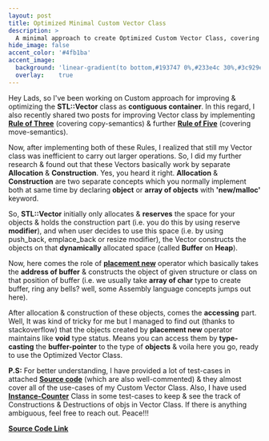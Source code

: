 ```yaml
---
layout: post
title: Optimized Minimal Custom Vector Class
description: >
  A minimal approach to create Optimized Custom Vector Class, covering 'Rule of Five' & implementing the concept of 'Mapping Objects on Dynamically Allocated Buffer'.
hide_image: false
accent_color: '#4fb1ba'
accent_image:
  background: 'linear-gradient(to bottom,#193747 0%,#233e4c 30%,#3c929e 50%,#d5d5d4 70%,#cdccc8 100%)'
  overlay:    true
---
```


Hey Lads, so I've been working on Custom approach for improving & optimizing the **STL::Vector** class as **contiguous container**. In this regard, I also recently shared two posts  for improving Vector class by implementing [**Rule of Three**](/assets/blog_material/Rule_of_Three.pdf) (covering copy-semantics) & further [**Rule of Five**](https://www.internalpointers.com/post/c-rvalue-references-and-move-semantics-beginners)  (covering move-semantics).

Now, after implementing both of these Rules, I realized that still my Vector class was inefficient to carry out larger operations. So, I did my further research & found out that these Vectors basically work by separate **Allocation** & **Construction**. Yes, you heard it right. **Allocation** & **Construction** are two separate concepts which you normally implement both at same time by declaring **object** or **array of objects** with **'new/malloc'** keyword.

So, **STL::Vector** initially only allocates & **reserves** the space for your objects & holds the construction part (i.e. you do this by using reserve **modifier**), and when user decides to use this space (i.e. by using push_back, emplace_back or resize modifier), the Vector constructs the objects on that **dynamically** allocated space (called **Buffer** on **Heap**).

Now, here comes the role of [**placement new**](https://www.geeksforgeeks.org/placement-new-operator-cpp/#:~:text=Placement%20new%20is%20a%20variation,object%20in%20the%20passed%20memory.) operator which basically takes the **address of buffer** & constructs the object of given structure or class on that position of buffer (i.e. we usually take **array of char** type to create buffer, ring any bells? well, some Assembly language concepts jumps out here).

After allocation & construction of these objects, comes the **accessing** part. Well, It was kind of tricky for me but I managed to find out (thanks to stackoverflow) that the objects created by **placement new** operator maintains like **void** type status. Means you can access them by **type-casting** the **buffer-pointer** to the type of **objects** & voila here you go, ready to use the Optimized Vector Class.

**P.S:** For better understanding, I have provided a lot of test-cases in attached [**Source code**](/assets/blog_material/Improved_Vector_Class.cpp) (which are also well-commented) & they almost cover all of the use-cases of my Custom Vector Class. Also, I have used [**Instance-Counter**](https://tristanbrindle.com/posts/beware-copies-initializer-list) Class in some test-cases to keep & see the track of Constructions & Destructions of objs in Vector Class. If there is anything ambiguous, feel free to reach out. Peace!!!

[**Source Code Link**](/assets/blog_material/Improved_Vector_Class.cpp)
